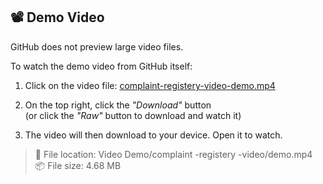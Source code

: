 ## 📽 Demo Video

GitHub does not preview large video files.

To watch the demo video from GitHub itself:

1. Click on the video file: [complaint-registery-video-demo.mp4
](https://github.com/Gattu-Nandini/Online-Complaint-Registration-and-Management-System/blob/main/Video%20Demo/complaint-registery-video-demo.mp4)

2. On the top right, click the *"Download"* button  
   (or click the *"Raw"* button to download and watch it)

3. The video will then download to your device. Open it to watch.

> 📁 File location: Video Demo/complaint -registery -video/demo.mp4  
> 📦 File size: 4.68 MB
